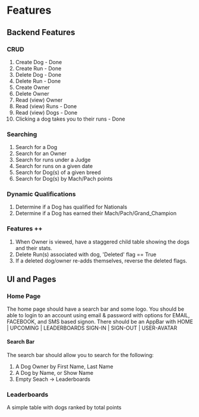 # Features

## Backend Features

### CRUD

1. Create Dog - Done
2. Create Run - Done
3. Delete Dog - Done
4. Delete Run - Done
5. Create Owner
6. Delete Owner
7. Read (view) Owner
8. Read (view) Runs - Done
9. Read (view) Dogs - Done
10. Clicking a dog takes you to their runs - Done

### Searching

1. Search for a Dog
2. Search for an Owner
3. Search for runs under a Judge
4. Search for runs on a given date
5. Search for Dog(s) of a given breed
6. Search for Dog(s) by Mach/Pach points

### Dynamic Qualifications

1. Determine if a Dog has qualified for Nationals
2. Determine if a Dog has earned their Mach/Pach/Grand_Champion

### Features ++

1. When Owner is viewed, have a staggered child table showing the dogs and their stats.
2. Delete Run(s) associated with dog, 'Deleted' flag == True
3. If a deleted dog/owner re-adds themselves, reverse the deleted flags.

## UI and Pages

### Home Page

The home page should have a search bar and some logo.
You should be able to login to an account using email & password with options for EMAIL, FACEBOOK, and SMS based signon.
There should be an AppBar with HOME | UPCOMING | LEADERBOARDS           SIGN-IN | SIGN-OUT | USER-AVATAR

#### Search Bar

The search bar should allow you to search for the following:

1. A Dog Owner by First Name, Last Name
2. A Dog by Name, or Show Name
3. Empty Seach -> Leaderboards

### Leaderboards

A simple table with dogs ranked by total points
